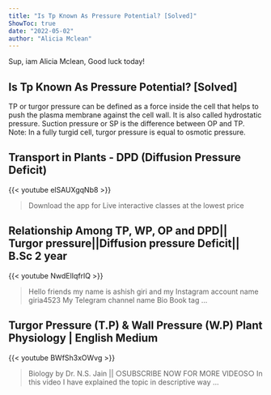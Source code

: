 ```yaml
---
title: "Is Tp Known As Pressure Potential? [Solved]"
ShowToc: true 
date: "2022-05-02"
author: "Alicia Mclean" 
---
```


Sup, iam Alicia Mclean, Good luck today!
## Is Tp Known As Pressure Potential? [Solved]
TP or turgor pressure can be defined as a force inside the cell that helps to push the plasma membrane against the cell wall. It is also called hydrostatic pressure. Suction pressure or SP is the difference between OP and TP. Note: In a fully turgid cell, turgor pressure is equal to osmotic pressure.

## Transport in Plants - DPD (Diffusion Pressure Deficit)
{{< youtube elSAUXgqNb8 >}}
>Download the app for Live interactive classes at the lowest price 

## Relationship Among TP, WP, OP and DPD|| Turgor pressure||Diffusion pressure Deficit|| B.Sc 2 year
{{< youtube NwdElIqfrlQ >}}
>Hello friends my name is ashish giri and my Instagram account name giria4523 My Telegram channel name Bio Book tag ...

## Turgor Pressure (T.P) & Wall Pressure (W.P) Plant Physiology | English Medium
{{< youtube BWfSh3xOWvg >}}
>Biology by Dr. N.S. Jain || ○SUBSCRIBE NOW FOR MORE VIDEOS○ In this video I have explained the topic in descriptive way ...

